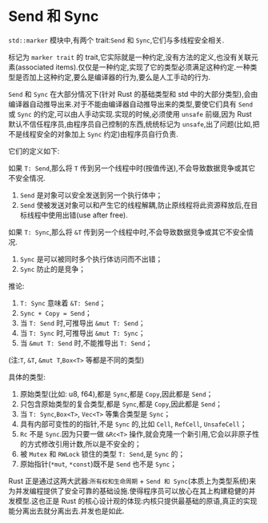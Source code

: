 # Send 和 Sync

`std::marker` 模块中,有两个 trait:`Send` 和 `Sync`,它们与多线程安全相关.

标记为 `marker trait` 的 trait,它实际就是一种约定,没有方法的定义,也没有关联元素(associated items).仅仅是一种约定,实现了它的类型必须满足这种约定.一种类型是否加上这种约定,要么是编译器的行为,要么是人工手动的行为.

`Send` 和 `Sync` 在大部分情况下(针对 Rust 的基础类型和 std 中的大部分类型),会由编译器自动推导出来.对于不能由编译器自动推导出来的类型,要使它们具有 `Send` 或 `Sync` 的约定,可以由人手动实现.实现的时候,必须使用 `unsafe` 前缀,因为 Rust 默认不信任程序员,由程序员自己控制的东西,统统标记为 `unsafe`,出了问题(比如,把不是线程安全的对象加上 `Sync` 约定)由程序员自行负责.

它们的定义如下:

如果 `T: Send`,那么将 `T` 传到另一个线程中时(按值传送),不会导致数据竞争或其它不安全情况.

1. `Send` 是对象可以安全发送到另一个执行体中；
2. `Send` 使被发送对象可以和产生它的线程解耦,防止原线程将此资源释放后,在目标线程中使用出错(use after free).

如果 `T: Sync`,那么将 `&T` 传到另一个线程中时,不会导致数据竞争或其它不安全情况.

1. `Sync` 是可以被同时多个执行体访问而不出错；
2. `Sync` 防止的是竞争；

推论:

1. `T: Sync` 意味着 `&T: Send`；
3. `Sync + Copy = Send`；
4. 当 `T: Send` 时,可推导出 `&mut T: Send`；
4. 当 `T: Sync` 时,可推导出 `&mut T: Sync`；
5. 当 `&mut T: Send` 时,不能推导出 `T: Send`；

(注:`T`, `&T`, `&mut T`,`Box<T>` 等都是不同的类型)


具体的类型:

1. 原始类型(比如: u8, f64),都是 `Sync`,都是 `Copy`,因此都是 `Send`；
2. 只包含原始类型的复合类型,都是 `Sync`,都是 `Copy`,因此都是 `Send`；
3. 当 `T: Sync`,`Box<T>`, `Vec<T>` 等集合类型是 `Sync`；
4. 具有内部可变性的的指针,不是 `Sync` 的,比如 `Cell`, `RefCell`, `UnsafeCell`；
5. `Rc` 不是 `Sync`.因为只要一做 `&Rc<T>` 操作,就会克隆一个新引用,它会以非原子性的方式修改引用计数,所以是不安全的；
6. 被 `Mutex` 和 `RWLock` 锁住的类型 `T: Send`,是 `Sync` 的；
7. 原始指针(`*mut`, `*const`)既不是 `Send` 也不是 `Sync`；


Rust 正是通过这两大武器:`所有权和生命周期` + `Send 和 Sync`(本质上为类型系统)来为并发编程提供了安全可靠的基础设施.使得程序员可以放心在其上构建稳健的并发模型.这也正是 Rust 的核心设计观的体现:内核只提供最基础的原语,真正的实现能分离出去就分离出去.并发也是如此.



